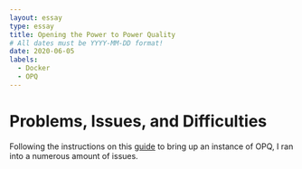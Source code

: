```yaml
---
layout: essay
type: essay
title: Opening the Power to Power Quality
# All dates must be YYYY-MM-DD format!
date: 2020-06-05
labels:
  - Docker
  - OPQ
---
```


# Problems, Issues, and Difficulties

Following the instructions on this <a href="https://openpowerquality.org/docs/cloud-docker.html">guide</a> to bring up an instance of OPQ, I ran into a numerous amount of issues. 
